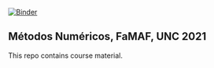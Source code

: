 [![Binder](https://mybinder.org/badge_logo.svg)](https://mybinder.org/v2/gh/reula/MetodosNumericos2021/HEAD)

## Métodos Numéricos, FaMAF, UNC 2021

This repo contains course material.
